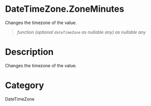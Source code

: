 ﻿# DateTimeZone.ZoneMinutes
Changes the timezone of the value.
> _function (optional <code>dateTimeZone</code> as nullable any) as nullable any_
# Description 
Changes the timezone of the value.
# Category 
DateTimeZone

